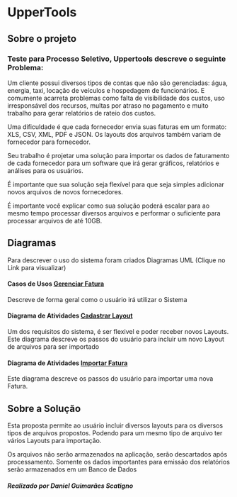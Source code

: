 # UpperTools

## Sobre o projeto
### Teste para Processo Seletivo, Uppertools descreve o seguinte Problema:
Um cliente possui diversos tipos de contas que não são gerenciadas: água, energia, taxi, locação de veículos e hospedagem de funcionários. E comumente acarreta problemas como falta de visibilidade dos custos, uso irresponsável dos recursos, multas por atraso no pagamento e muito trabalho para gerar relatórios de rateio dos custos.

Uma dificuldade é que cada fornecedor envia suas faturas em um formato: XLS, CSV, XML, PDF e JSON. Os layouts dos arquivos também variam de fornecedor para fornecedor.

Seu trabalho é projetar uma solução para importar os dados de faturamento de cada fornecedor para um software que irá gerar gráficos, relatórios e análises para os usuários.

É importante que sua solução seja flexível para que seja simples adicionar novos arquivos de novos fornecedores.

É importante você explicar como sua solução poderá escalar para ao mesmo tempo processar diversos arquivos e performar o suficiente para processar arquivos de até 10GB.


## Diagramas
Para descrever o uso do sistema foram criados Diagramas UML (Clique no Link para visualizar)


####  Casos de Usos [Gerenciar Fatura](GerenciarFaturas.png) 
Descreve de forma geral como o usuário irá utilizar o Sistema

####  Diagrama de Atividades [Cadastrar Layout](CadastrarLayout.png) 
Um dos requisitos do sistema, é ser flexivel e poder receber novos Layouts. Este diagrama descreve os passos do usuário para incluir um novo Layout de arquivos para ser importado

####  Diagrama de Atividades [Importar Fatura](ImportarFatura.png) 
Este diagrama descreve os passos do usuário para importar uma nova Fatura.

## Sobre a Solução
Esta proposta permite ao usuário incluir diversos layouts para os diversos tipos de arquivos propostos. Podendo para um mesmo tipo de arquivo ter vários Layouts para importação.

Os arquivos não serão armazenados na aplicação, serão descartados após processamento. Somente os dados importantes para emissão dos relatórios serão armazenados em um Banco de Dados

##### Realizado por Daniel Guimarães Scatigno